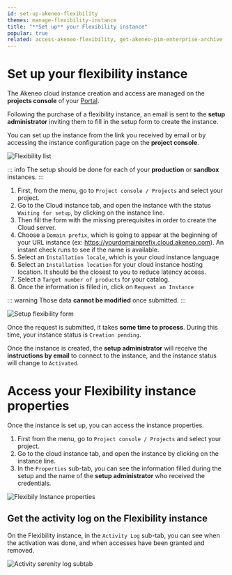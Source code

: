 ```yaml
---
id: set-up-akeneo-flexibility
themes: manage-flexibility-instance
title: "**Set up** your Flexibility instance"
popular: true
related: access-akeneo-flexibility, get-akeneo-pim-enterprise-archive
---
```


# Set up your flexibility instance

The Akeneo cloud instance creation and access are managed on the **projects console** of your [Portal](connect-to-your-portal.html). 

Following the purchase of a flexibility instance, an email is sent to the **setup administrator** inviting them to fill in the setup form to create the instance.

You can set up the instance from the link you received by email or by accessing the instance configuration page on the **project console**.

![Flexibility list](../img/flexibility_list_waiting_setup.png)

::: info
The setup should be done for each of your **production** or **sandbox** instances.
:::

1. First, from the menu, go to `Project console / Projects` and select your project.
2. Go to the Cloud instance tab, and open the instance with the status `Waiting for setup`, by clicking on the instance line.
3. Then fill the form with the missing prerequisites in order to create the Cloud server. 
4. Choose a `Domain prefix`, which is going to appear at the beginning of your URL instance (ex: https://yourdomainprefix.cloud.akeneo.com). An instant check runs to see if the name is available.
5. Select an `Installation locale`, which is your cloud instance language
6. Select an `Installation location` for your cloud instance hosting location. It should be the closest to you to reduce latency access.
7. Select a `Target number of products` for your catalog.
8. Once the information is filled in, click on `Request an Instance`

::: warning
Those data **cannot be modified** once submitted.
:::

![Setup flexibility form](../img/setup_flexibility.png)

Once the request is submitted, it takes **some time to process**. During this time, your instance status is `Creation pending`.

Once the instance is created, the **setup administrator** will receive the **instructions by email** to connect to the instance, and the instance status will change to `Activated`.

# Access your Flexibility instance properties

Once the instance is set up, you can access the instance properties.

1. First from the menu, go to `Project console / Projects` and select your project.
1. Go to the cloud instance tab, and open the instance by clicking on the instance line.
1. In the `Properties` sub-tab, you can see the information filled during the setup and the name of the **setup administrator** who received the credentials.

![Flexibily Instance properties](../img/flexibility_activated.png)

## Get the activity log on the Flexibility instance

On the Flexibility instance, in the `Activity Log` sub-tab, you can see when the activation was done, and when accesses have been granted and removed.

![Activity serenity log subtab](../img/flexibility_activity_log.png)
